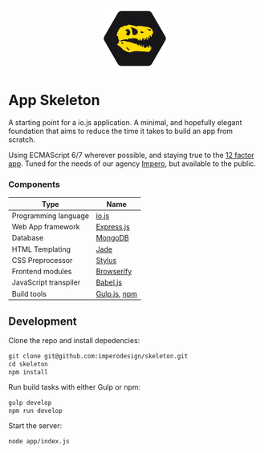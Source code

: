 <p align='center'><img src='https://raw.githubusercontent.com/imperodesign/skeleton/master/app/static/src/img/skeleton-logo.png?raw=true'></p>

# App Skeleton

A starting point for a io.js application. A minimal, and hopefully elegant foundation that aims to reduce the time it takes to build an app from scratch.

Using ECMAScript 6/7 wherever possible, and staying true to the [12 factor app](http://12factor.net). Tuned for the needs of our agency [Impero](http://weareimpero.com), but available to the public.

### Components
Type | Name
--- | ---
Programming language | [io.js](https://iojs.org)
Web App framework | [Express.js](http://expressjs.com)
Database | [MongoDB](https://www.mongodb.org)
HTML Templating | [Jade](http://jade-lang.com)
CSS Preprocessor | [Stylus](https://learnboost.github.io/stylus)
Frontend modules | [Browserify](http://browserify.org)
JavaScript transpiler | [Babel.js](http://babeljs.io)
Build tools | [Gulp.js](http://gulpjs.com), [npm](https://www.npmjs.com)


## Development

Clone the repo and install depedencies:

```
git clone git@github.com:imperodesign/skeleton.git
cd skeleton
npm install
```

Run build tasks with either Gulp or npm:
```
gulp develop
npm run develop
```

Start the server:
```
node app/index.js
```
